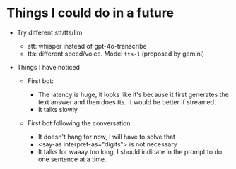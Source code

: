 # Things I could do in a future

- Try different stt/tts/llm
    - stt: whisper instead of gpt-4o-transcribe
    - tts: different speed/voice. Model `tts-1` (proposed by gemini)

- Things I have noticed

    - First bot:
        - The latency is huge, it looks like it's because it first generates the text answer and then does tts. It would be better if streamed.
        - It talks slowly

    - First bot following the conversation:
        - It doesn't hang for now, I will have to solve that
        - \<say-as interpret-as="digits"\> is not necessary
        - It talks for waaay too long, I should indicate in the prompt to do one sentence at a time.
